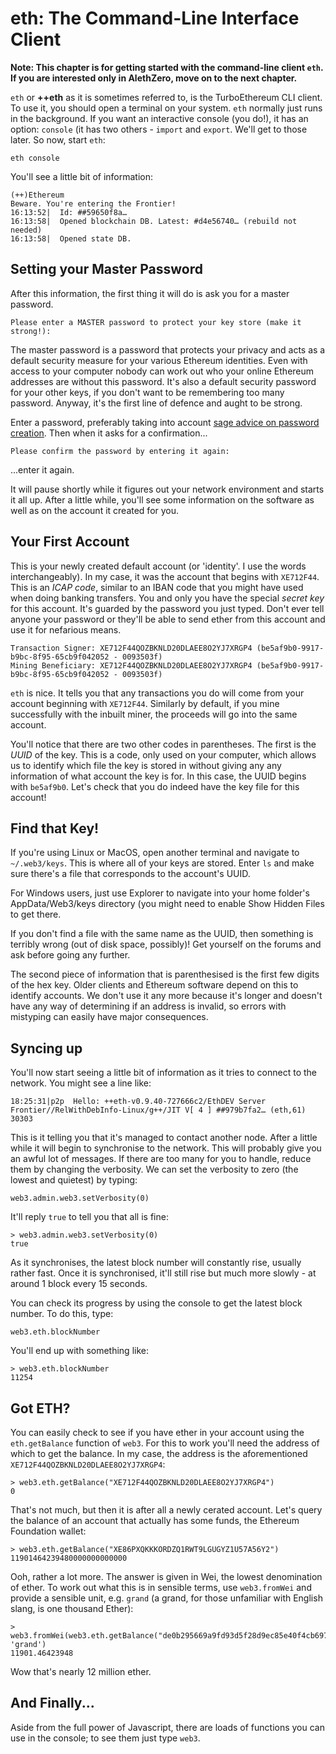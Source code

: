 # eth: The Command-Line Interface Client

**Note: This chapter is for getting started with the command-line client `eth`. If you are interested only in AlethZero, move on to the next chapter.**

`eth` or **++eth** as it is sometimes referred to, is the TurboEthereum CLI client. To use it, you should open a terminal on your system. `eth` normally just runs in the background. If you want an interactive console (you do!), it has an option: `console` (it has two others - `import` and `export`. We'll get to those later. So now, start `eth`:

```
eth console
```

You'll see a little bit of information:

```
(++)Ethereum
Beware. You're entering the Frontier!
16:13:52|  Id: ##59650f8a…
16:13:58|  Opened blockchain DB. Latest: #d4e56740… (rebuild not needed)
16:13:58|  Opened state DB.
```

## Setting your Master Password

After this information, the first thing it will do is ask you for a master password.

```
Please enter a MASTER password to protect your key store (make it strong!):
```

The master password is a password that protects your privacy and acts as a default security measure for your various Ethereum identities. Even with access to your computer nobody can work out who your online Ethereum addresses are without this password. It's also a default security password for your other keys, if you don't want to be remembering too many password. Anyway, it's the first line of defence and aught to be strong.

Enter a password, preferably taking into account [sage advice on password creation](https://xkcd.com/936/). Then when it asks for a confirmation...

```
Please confirm the password by entering it again: 
```

...enter it again.

It will pause shortly while it figures out your network environment and starts it all up. After a little while, you'll see some information on the software as well as on the account it created for you.

## Your First Account

This is your newly created default account (or 'identity'. I use the words interchangeably). In my case, it was the account that begins with `XE712F44`. This is an *ICAP code*, similar to an IBAN code that you might have used when doing banking transfers. You and only you have the special *secret key* for this account. It's guarded by the password you just typed. Don't ever tell anyone your password or they'll be able to send ether from this account and use it for nefarious means.

```
Transaction Signer: XE712F44QOZBKNLD20DLAEE8O2YJ7XRGP4 (be5af9b0-9917-b9bc-8f95-65cb9f042052 - 0093503f)
Mining Beneficiary: XE712F44QOZBKNLD20DLAEE8O2YJ7XRGP4 (be5af9b0-9917-b9bc-8f95-65cb9f042052 - 0093503f)
```

`eth` is nice. It tells you that any transactions you do will come from your account beginning with `XE712F44`. Similarly by default, if you mine successfully with the inbuilt miner, the proceeds will go into the same account.

You'll notice that there are two other codes in parentheses. The first is the *UUID* of the key. This is a code, only used on your computer, which allows us to identify which file the key is stored in without giving any any information of what account the key is for. In this case, the UUID begins with `be5af9b0`. Let's check that you do indeed have the key file for this account!

## Find that Key!

If you're using Linux or MacOS, open another terminal and navigate to `~/.web3/keys`. This is where all of your keys are stored. Enter `ls` and make sure there's a file that corresponds to the account's UUID. 

For Windows users, just use Explorer to navigate into your home folder's AppData/Web3/keys directory (you might need to enable Show Hidden Files to get there.

If you don't find a file with the same name as the UUID, then something is terribly wrong (out of disk space, possibly)! Get yourself on the forums and ask before going any further.

The second piece of information that is parenthesised is the first few digits of the hex key. Older clients and Ethereum software depend on this to identify accounts. We don't use it any more because it's longer and doesn't have any way of determining if an address is invalid, so errors with mistyping can easily have major consequences.

## Syncing up

You'll now start seeing a little bit of information as it tries to connect to the network. You might see a line like:

```
18:25:31|p2p  Hello: ++eth-v0.9.40-727666c2/EthDEV Server Frontier//RelWithDebInfo-Linux/g++/JIT V[ 4 ] ##979b7fa2… (eth,61) 30303
```

This is it telling you that it's managed to contact another node. After a little while it will begin to synchronise to the network. This will probably give you an awful lot of messages. If there are too many for you to handle, reduce them by changing the verbosity. We can set the verbosity to zero (the lowest and quietest) by typing:

```
web3.admin.web3.setVerbosity(0)
```

It'll reply `true` to tell you that all is fine:

```
> web3.admin.web3.setVerbosity(0)
true
```

As it synchronises, the latest block number will constantly rise, usually rather fast. Once it is synchronised, it'll still rise but much more slowly - at around 1 block every 15 seconds.

You can check its progress by using the console to get the latest block number. To do this, type:

```
web3.eth.blockNumber
```

You'll end up with something like:

```
> web3.eth.blockNumber
11254
```

## Got ETH?

You can easily check to see if you have ether in your account using the `eth.getBalance` function of `web3`. For this to work you'll need the address of which to get the balance. In my case, the address is the aforementioned `XE712F44QOZBKNLD20DLAEE8O2YJ7XRGP4`:

```
> web3.eth.getBalance("XE712F44QOZBKNLD20DLAEE8O2YJ7XRGP4")
0
```

That's not much, but then it is after all a newly cerated account. Let's query the balance of an account that actually has some funds, the Ethereum Foundation wallet:

```
> web3.eth.getBalance("XE86PXQKKKORDZQ1RWT9LGUGYZ1U57A56Y2")
11901464239480000000000000
```

Ooh, rather a lot more. The answer is given in Wei, the lowest denomination of ether. To work out what this is in sensible terms, use `web3.fromWei` and provide a sensible unit, e.g. `grand` (a grand, for those unfamiliar with English slang, is one thousand Ether):

```
> web3.fromWei(web3.eth.getBalance("de0b295669a9fd93d5f28d9ec85e40f4cb697bae"), 'grand')
11901.46423948
```

Wow that's nearly 12 million ether.


## And Finally...

Aside from the full power of Javascript, there are loads of functions you can use in the console; to see them just type `web3`.





